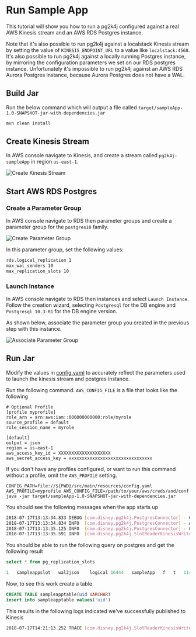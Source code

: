 # Run Sample App

This tutorial will show you how to run a pg2k4j configured against a real AWS Kinesis stream and an AWS RDS Postgres instance.

Note that it's also possible to run pg2k4j against a localstack Kinesis stream by setting
the value of `KINESIS_ENDPOINT_URL` to a value like `localstack:4568`. It's also possible to run pg2k4j against
a locally running Postgres instance, by mirroring the configuration parameters we set on our RDS postgres instance. Unfortunately
it's impossible to run pg2k4j against an AWS RDS Aurora Postgres instance, because Aurora Postgres does not have a WAL.

## Build Jar

Run the below command which will output a file called ```target/sampleApp-1.0-SNAPSHOT-jar-with-dependencies.jar```

```bash
mvn clean install
```

## Create Kinesis Stream

In AWS console navigate to Kinesis, and create a stream called `pg2k4j-sampleApp` in region `us-east-1`.

![Create Kinesis Stream](https://github.bamtech.co/personalization/pg2k4j/blob/master/sampleApp/sampleAppKinesisStream.png)

## Start AWS RDS Postgres

### Create a Parameter Group

In AWS console navigate to RDS then parameter groups and create a parameter group for the `postgres10` family.

![Create Parameter Group](https://github.bamtech.co/personalization/pg2k4j/blob/master/sampleApp/sampleAppParameterGroup.png)

In this parameter group, set the following values:

```bash
rds.logical_replication 1
max_wal_senders 10
max_replication_slots 10
```

### Launch Instance

In AWS console navigate to RDS then instances and select `Launch Instance`. Follow the creation wizard,
selecting `Postgresql` for the DB engine and `Postgresql 10.3-R1` for the DB engine version.

As shown below, associate the parameter group you created in the previous step with this instance.

![Associate Parameter Group](https://github.bamtech.co/personalization/pg2k4j/blob/master/sampleApp/associateParamGroup.png)

## Run Jar

Modify the values in [config.yaml](https://github.bamtech.co/personalization/pg2k4j/blob/master/sampleApp/src/main/resources/config.yaml)
to accurately reflect the parameters used to launch the kinesis stream and postgres instance.

Run the following command. `AWS_CONFIG_FILE` is a file that looks like the following

```shell
# Optional Profile
[profile myprofile]
role_arn = arn:aws:iam::000000000000:role/myrole
source_profile = default
role_session_name = myrole

[default]
output = json
region = us-east-1
aws_access_key_id = XXXXXXXXXXXXXXXXXXXX
aws_secret_access_key = xxxxxxxxxxxxxxxxxxxxxxxxxxxxxxxx
```

If you don't have any profiles configured, or want to run this command without a profile, omit the `AWS_PROFILE` setting.

```
CONFIG_PATH=file://${PWD}/src/main/resources/config.yaml AWS_PROFILE=myprofile AWS_CONFIG_FILE=/path/to/your/aws/creds/and/conf java -jar target/sampleApp-1.0-SNAPSHOT-jar-with-dependencies.jar
``` 

You should see the following messages when the app starts up

```bash
2018-07-17T13:13:34.833 DEBUG [com.disney.pg2k4j.PostgresConnector] - Connected to postgres
2018-07-17T13:13:34.834 INFO  [com.disney.pg2k4j.PostgresConnector] - Attempting to create replication slot sampleAppSlot
2018-07-17T13:13:35.125 INFO  [com.disney.pg2k4j.PostgresConnector] - Created replication slot
2018-07-17T13:13:35.591 INFO  [com.disney.pg2k4j.SlotReaderKinesisWriter] - Consuming from slot sampleAppSlot
```

You should be able to run the following query on postgres and get the following result

```sql
select * from pg_replication_slots

1	sampleappslot	wal2json	logical	16444	sampleApp	f	t	114618	null	5736302	30A/58000060	30A/58000098
```

Now, to see this work create a table

```sql
CREATE TABLE sampleapptable(uid VARCHAR)
insert into sampleapptable values('uid') 
```

This results in the following logs indicated we've successfully published to Kinesis

```bash
2018-07-17T14:21:13.252 TRACE [com.disney.pg2k4j.SlotReaderKinesisWriter] - Writing record with data {"xid":5736364,"change":[{"kind":"insert","columnnames":["uid"],"columntypes":["character varying"],"table":"sampleapptable","columnvalues":["uid"],"schema":"public"}]} to stream
```
